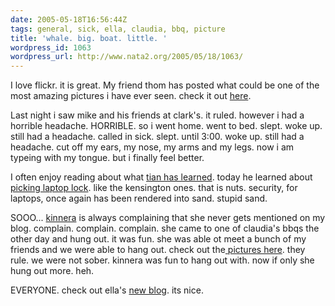 ```yaml
---
date: 2005-05-18T16:56:44Z
tags: general, sick, ella, claudia, bbq, picture
title: 'whale. big. boat. little. '
wordpress_id: 1063
wordpress_url: http://www.nata2.org/2005/05/18/1063/
---
```


I love flickr. it is great. My friend thom has posted what could be one of the most amazing pictures i have ever seen. check it out <a href="http://flickr.com/photos/moht/14309645/">here</a>. 

Last night i saw mike and his friends at clark's. it ruled. however i had a horrible headache. HORRIBLE. so i went home. went to bed. slept. woke up. still had a headache. called in sick. slept. until 3:00. woke up. still had a headache. cut off my ears, my nose, my arms and my legs. now i am typeing with my tongue. but i finally feel better. 

I often enjoy reading about what <a href="http://www.tian.cc">tian has learned</a>. today he learned about <a href="http://www.tian.cc/2005/05/how-to-defeat-laptop-locks.html">picking laptop lock</a>. like the kensington ones. that is nuts. security, for laptops,  once again has been rendered into sand. stupid sand. 

SOOO... <a href="http://nata2.info/?path=pictures%2Fevents%2F2005%3A05%3A15_Claudias_bbq&img=IMG_3666.jpg">kinnera</a> is always complaining that she never gets mentioned on my blog. complain. complain. complain. she came to one of claudia's bbqs the other day and hung out. it was fun. she was able ot meet a bunch of my friends and we were able to hang out. check out the<a href="http://nata2.info/?path=pictures%2Fevents%2F2005%3A05%3A15_Claudias_bbq"> pictures here</a>. they rule. we were not sober. kinnera was fun to hang out with. now if only she hung out more. heh. 

EVERYONE. check out ella's <a href="http://yaplog.jp/kalimay/">new blog</a>. its nice. 
